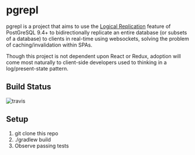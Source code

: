 # pgrepl

pgrepl is a project that aims to use the [Logical Replication](https://jdbc.postgresql.org/documentation/head/replication.html) feature of PostGreSQL 9.4+ to bidirectionally replicate an entire database (or subsets of a database) to clients in real-time using websockets, solving the problem of caching/invalidation within SPAs.

Though this project is not dependent upon React or Redux, adoption will come most naturally to client-side developers used to thinking in a log/present-state pattern.

## Build Status

![travis](https://travis-ci.org/bgard6977/pgrepl.svg?branch=master)

## Setup

1. git clone this repo
1. ./gradlew build
1. Observe passing tests